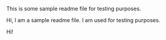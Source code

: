 This is some sample readme file for testing purposes.

Hi, I am a sample readme file. I am used for testing purposes.

<!-- start: readme-segment -->

<!-- end: readme-segment -->

Hi!
